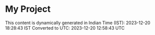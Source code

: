 # My Project

This content is dynamically generated in Indian Time (IST): 2023-12-20 18:28:43 IST
Converted to UTC: 2023-12-20 12:58:43 UTC

